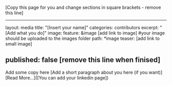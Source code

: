 [Copy this page for you and change sections in square brackets - remove this line]

---
layout: media
title: "[Insert your name]"
categories: contributors
excerpt: "[Add what you do]"
image:
  feature: &image [add link to image] #your image should be uploaded to the images folder
  path: *image
  teaser: [add link to small image]
  
  
published: false [remove this line when finised]
---

Add some copy here [Add a short paragraph about you here (if you want)]
[Read More...]([You can add your linkedin page])

